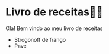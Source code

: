 # Livro de receitas:man_cook:

Ola! Bem vindo ao meu livro de receitas

- Strogonoff de frango
- Pave
